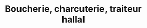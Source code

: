 ---
title: "Boucherie, charcuterie, traiteur hallal"
url: /saint-etienne/boucherie-charcuterie-traiteur-hallal/
shop: boucherie
---